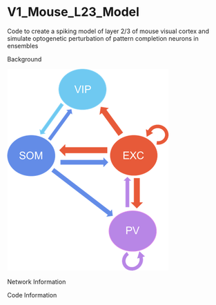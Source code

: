 # V1_Mouse_L23_Model
Code to create a spiking model of layer 2/3 of mouse visual cortex and simulate optogenetic perturbation of pattern completion neurons in ensembles

Background 

![plot](./Miscellaneous/schematic.png)

Network Information 

Code Information
